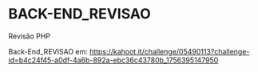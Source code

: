 # BACK-END_REVISAO
Revisão PHP

Back-End_REVISAO em: https://kahoot.it/challenge/05490113?challenge-id=b4c24f45-a0df-4a6b-892a-ebc36c43780b_1756395147950
